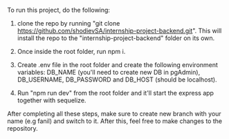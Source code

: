 To run this project, do the following:

1. clone the repo by running "git clone https://github.com/shodievSA/internship-project-backend.git". This will install the repo to the "internship-project-backend" folder on its own.

2. Once inside the root folder, run npm i.

3. Create .env file in the root folder and create the following environment variables: DB_NAME (you'll need to create new DB in pgAdmin), DB_USERNAME, DB_PASSWORD and DB_HOST (should be localhost).

4. Run "npm run dev" from the root folder and it'll start the express app together with sequelize.

After completing all these steps, make sure to create new branch with your name (e.g fanil) and switch to it. After this, feel free to make changes to the repository.
